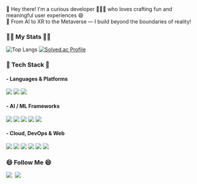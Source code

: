 
👋 Hey there! I'm a curious developer 👨🏻‍💻 who loves crafting fun and meaningful user experiences 😄<br/>
🚀 From AI to XR to the Metaverse — I build beyond the boundaries of reality!

<!--
**woghd8503/woghd8503** is a ✨ _special_ ✨ repository because its `README.md` (this file) appears on your GitHub profile.

Here are some ideas to get you started:

- 🔭 I’m currently working on ...
- 🌱 I’m currently learning ...
- 👯 I’m looking to collaborate on ...
- 🤔 I’m looking for help with ...
- 💬 Ask me about ...
- 📫 How to reach me: ...
- 😄 Pronouns: ...
- ⚡ Fun fact: ...
-->
<h3 align="Left">👩‍💻 My Stats 👩‍💻</h3>
<div align="Left">

![Top Langs](https://github-readme-stats.vercel.app/api/top-langs/?username=woghd8503&layout=compact&theme=radical)
[![Solved.ac Profile](http://mazassumnida.wtf/api/v2/generate_badge?boj=woghd8503)](https://solved.ac/woghd8503/)

<h3 align="left">🧠 Tech Stack 🧠</h3>

<!-- Languages & Platforms -->
<h4 align="left"> - Languages & Platforms</h4>
<p align="left">
  <img src="https://img.shields.io/badge/Unity-000000?style=for-the-badge&logo=unity&logoColor=white"/>
  <img src="https://img.shields.io/badge/CSharp-239120?style=for-the-badge&logo=csharp&logoColor=white"/>
  <img src="https://img.shields.io/badge/Python-3776AB?style=for-the-badge&logo=python&logoColor=white"/>
</p>

<!-- AI / ML Frameworks -->
<h4 align="left"> - AI / ML Frameworks</h4>
<p align="left">
  <img src="https://img.shields.io/badge/TensorFlow-FF6F00?style=for-the-badge&logo=tensorflow&logoColor=white"/>
  <img src="https://img.shields.io/badge/PyTorch-EE4C2C?style=for-the-badge&logo=pytorch&logoColor=white"/>
  <img src="https://img.shields.io/badge/OpenCV-5C3EE8?style=for-the-badge&logo=opencv&logoColor=white"/>
  <img src="https://img.shields.io/badge/MLflow-00C7B7?style=for-the-badge&logo=mlflow&logoColor=white"/>
  <img src="https://img.shields.io/badge/StableDiffusion-19A974?style=for-the-badge&logo=artstation&logoColor=white"/>
</p>

<!-- Cloud & DevOps -->
<h4 align="left"> - Cloud, DevOps & Web </h4>
<p align="left">
  <img src="https://img.shields.io/badge/AWS-FF9900?style=for-the-badge&logo=amazonaws&logoColor=white"/>
  <img src="https://img.shields.io/badge/GoogleCloud-4285F4?style=for-the-badge&logo=googlecloud&logoColor=white"/>
  <img src="https://img.shields.io/badge/Docker-2496ED?style=for-the-badge&logo=docker&logoColor=white"/>
  <img src="https://img.shields.io/badge/Kubernetes-326CE5?style=for-the-badge&logo=kubernetes&logoColor=white"/>
  <img src="https://img.shields.io/badge/Linux-FCC624?style=for-the-badge&logo=linux&logoColor=black"/>
  <img src="https://img.shields.io/badge/FastAPI-009688?style=for-the-badge&logo=fastapi&logoColor=white"/>
</p>


<h3 align="Left">😄 Follow Me 😄</h3>
<p align="Left">
<a href="https://www.instagram.com/woghd8503/"><img src="https://img.shields.io/badge/Instagram-E4405F?style=flat-square&logo=Instagram&logoColor=white&link=https://www.instagram.com/woghd8503/"/></a>&nbsp
<a href="mailto:woghd8503@gmail.com"><img src="https://img.shields.io/badge/Gmail-d14836?style=flat-square&logo=Gmail&logoColor=white&link=woghd8503@gmail.com"/></a>
</p>




